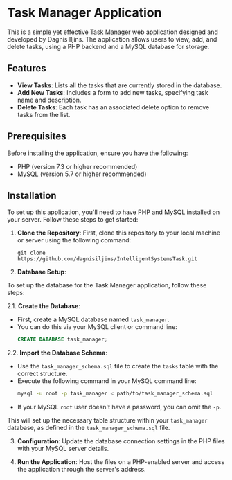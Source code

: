 # Task Manager Application

This is a simple yet effective Task Manager web application designed and developed by Dagnis Iljins. The application allows users to view, add, and delete tasks, using a PHP backend and a MySQL database for storage.

## Features

- **View Tasks**: Lists all the tasks that are currently stored in the database.
- **Add New Tasks**: Includes a form to add new tasks, specifying task name and description.
- **Delete Tasks**: Each task has an associated delete option to remove tasks from the list.

## Prerequisites

Before installing the application, ensure you have the following:
- PHP (version 7.3 or higher recommended)
- MySQL (version 5.7 or higher recommended)

## Installation

To set up this application, you'll need to have PHP and MySQL installed on your server. Follow these steps to get started:

1. **Clone the Repository**: First, clone this repository to your local machine or server using the following command:

    ```
    git clone https://github.com/dagnisiljins/IntelligentSystemsTask.git
    ```

2. **Database Setup**:
   
To set up the database for the Task Manager application, follow these steps:

2.1. **Create the Database**:
   - First, create a MySQL database named `task_manager`.
   - You can do this via your MySQL client or command line:
     ```sql
     CREATE DATABASE task_manager;
     ```

2.2. **Import the Database Schema**:
   - Use the `task_manager_schema.sql` file to create the `tasks` table with the correct structure.
   - Execute the following command in your MySQL command line:
     ```bash
     mysql -u root -p task_manager < path/to/task_manager_schema.sql
     ```
   - If your MySQL `root` user doesn't have a password, you can omit the `-p`.

This will set up the necessary table structure within your `task_manager` database, as defined in the `task_manager_schema.sql` file.

3. **Configuration**: Update the database connection settings in the PHP files with your MySQL server details.

4. **Run the Application**: Host the files on a PHP-enabled server and access the application through the server's address.
